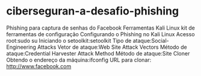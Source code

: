 # ciberseguran-a-desafio-phishing

Phishing para captura de senhas do Facebook
Ferramentas
Kali Linux
kit de ferramentas de configuração
Configurando o Phishing no Kali Linux
Acesso root:sudo su
Iniciando o setoolkit:setoolkit
Tipo de ataque:Social-Engineering Attacks
Vetor de ataque:Web Site Attack Vectors
Método de ataque:Credential Harvester Attack Method 
Método de ataque:Site Cloner
Obtendo o endereço da máquina:ifconfig
URL para clonar: http://www.facebook.com

